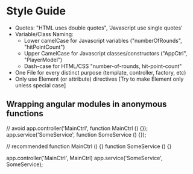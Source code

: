 # Style Guide
- Quotes: "HTML uses double quotes", 'Javascript use single quotes'
- Variable/Class Naming:
  - Lower camelCase for Javascript variables ("numberOfRounds", "hitPointCount")
  - Upper CamelCase for Javascript classes/constructors ("AppCtrl", "PlayerModel")
  - Dash-case for HTML/CSS "number-of-rounds, hit-point-count"
- One File for every distinct purpose (template, controller, factory, etc)
- Only use Element (or attribute) directives [Try to make Element only unless special case]

## Wrapping angular modules in anonymous functions

// avoid
app.controller('MainCtrl', function MainCtrl () {});
app.service('SomeService', function SomeService () {});

// recommended
function MainCtrl () {}
function SomeService () {}

app.controller('MainCtrl', MainCtrl)
app.service('SomeService', SomeService);
